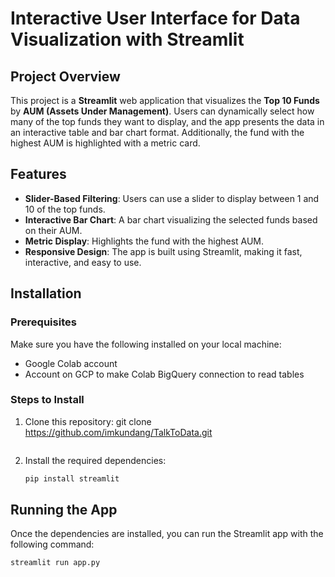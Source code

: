 # Interactive User Interface for Data Visualization with Streamlit

## Project Overview

This project is a **Streamlit** web application that visualizes the **Top 10 Funds** by **AUM (Assets Under Management)**. 
Users can dynamically select how many of the top funds they want to display, and the app presents the data in an interactive table and bar chart format. 
Additionally, the fund with the highest AUM is highlighted with a metric card.

## Features

- **Slider-Based Filtering**: Users can use a slider to display between 1 and 10 of the top funds.
- **Interactive Bar Chart**: A bar chart visualizing the selected funds based on their AUM.
- **Metric Display**: Highlights the fund with the highest AUM.
- **Responsive Design**: The app is built using Streamlit, making it fast, interactive, and easy to use.

## Installation

### Prerequisites

Make sure you have the following installed on your local machine:

- Google Colab account
- Account on GCP to make Colab BigQuery connection to read tables

### Steps to Install

1. Clone this repository:
   git clone https://github.com/imkundang/TalkToData.git
    ```bash
    
    ```

3. Install the required dependencies:
    ```bash
    pip install streamlit
    ```

## Running the App

Once the dependencies are installed, you can run the Streamlit app with the following command:

```bash
streamlit run app.py
